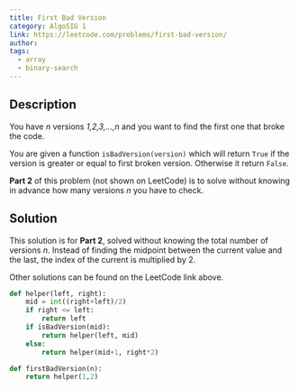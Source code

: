 ```yaml
---
title: First Bad Version
category: AlgoSIG 1
link: https://leetcode.com/problems/first-bad-version/
author:
tags:
  - array
  - binary-search
---
```


## Description

You have *n* versions *1,2,3,...,n* and you want to find the first one that broke the code.

You are given a function `isBadVersion(version)` which will return `True` if the version is greater or equal to first broken version. Otherwise it return `False`.

**Part 2** of this problem (not shown on LeetCode) is to solve without knowing in advance how many versions *n* you have to check.

## Solution

This solution is for **Part 2**, solved without knowing the total number of versions *n*. Instead of finding the midpoint between the current value and the last, the index of the current is multiplied by 2.

Other solutions can be found on the LeetCode link above.

```python
def helper(left, right):
    mid = int((right+left)/2)
    if right <= left:
        return left
    if isBadVersion(mid):
        return helper(left, mid)
    else:
        return helper(mid+1, right*2)

def firstBadVersion(n):
    return helper(1,2)
```
